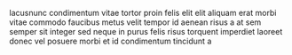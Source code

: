 lacusnunc condimentum vitae tortor proin felis elit elit aliquam erat morbi
vitae commodo faucibus metus velit tempor id aenean risus a at sem semper sit
integer sed neque in purus felis risus torquent imperdiet laoreet donec vel
posuere morbi et id condimentum tincidunt a